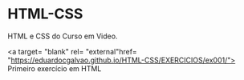 # HTML-CSS
 HTML e CSS do Curso em Video.

 <a target= "blank" rel= "external"href= "https://eduardocgalvao.github.io/HTML-CSS/EXERCICIOS/ex001/"> Primeiro exercício em HTML

